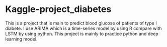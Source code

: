 # Kaggle-project_diabetes
This is a project that is main to predict blood glucose of patients of type I diabete. I use ARIMA which is a time-series model by using R compare with LSTM by using python. This project is mainly to practice python and deep learning model.
